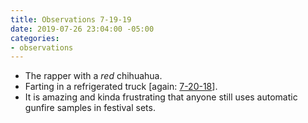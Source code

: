 ```yaml
---
title: Observations 7-19-19
date: 2019-07-26 23:04:00 -05:00
categories:
- observations
---
```


- The rapper with a *red* chihuahua.
- Farting in a refrigerated truck [again: [7-20-18](https://spencertweedy.com/observations/072018.html)].
- It is amazing and kinda frustrating that anyone still uses automatic gunfire samples in festival sets.